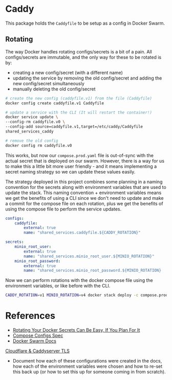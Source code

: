 # Caddy

This package holds the `Caddyfile` to be setup as a config in Docker Swarm.

## Rotating

The way Docker handles rotating configs/secrets is a bit of a pain. All configs/secrets are immutable, and the only way for these to be rotated is by:

- creating a new config/secret (with a different name)
- updating the service by removing the old config/secret and adding the new config/secret simultaneously
- manually deleting the old config/secret

```bash
# create the new config (caddyfile.v1) from the file (Caddyfile)
docker config create caddyfile.v1 Caddyfile

# update a service with the CLI (It will restart the container!)
docker service update \
--config-rm caddyfile.v0 \
--config-add source=caddyfile.v1,target=/etc/caddy/Caddyfile
shared_services_caddy

# remove the old config
docker config rm caddyfile.v0
```

This works, but now our `compose.prod.yaml` file is out-of-sync with the actual secret that is deployed on our swarm. However, there is a way for us to make this a little bit more user friendly - and it means implementing a secret naming strategy so we can update these values easily.

The strategy deployed in this project combines some planning in a naming convention for the secrets along with environment variables that are used to update the stack. This naming convention + environment variables means we get the benefits of using a CLI since we don't need to update and make a commit for the compose file on each rotation, plus we get the benefits of using the compose file to perform the service updates.

```yaml
configs:
    caddyfile:
        external: true
        name: "shared_services.caddyfile.${CADDY_ROTATION}"

secrets:
    minio_root_user:
        external: true
        name: "shared_services.minio_root_user.${MINIO_ROTATION}"
    minio_root_password:
        external: true
        name: "shared_services.minio_root_password.${MINIO_ROTATION}
```

Now we can perform rotations with the docker compose file using the environment variables, or like before with the CLI.

```bash
CADDY_ROTATION=v1 MINIO_ROTATION=v4 docker stack deploy -c compose.prod.yaml shared_services
```

# References

- [Rotating Your Docker Secrets Can Be Easy, If You Plan For It](https://anthonymineo.com/rotating-your-docker-secrets-can-be-easy-if-you-plan-for-it/)
- [Compose Configs Spec](https://github.com/compose-spec/compose-spec/blob/main/08-configs.md)
- [Docker Swarm Docs](https://docs.docker.com/engine/swarm/configs/#example-rotate-a-config)

[Cloudflare & Caddyserver TLS](https://samjmck.com/en/blog/using-caddy-with-cloudflare/)

- Document how each of these configurations were created in the docs, how each of the environment variables were chosen and how to re-set this back up (or how to set this up for someone coming in from scratch).
